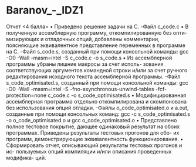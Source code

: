 # Baranov_-_IDZ1
Отчет
<4 балла>
• Приведено решение задачи на C.
-Файл c_code.c
• В полученную ассемблерную программу, откомпилированную без опти-
мизирующих и отладочных опций, добавлены комментарии, поясняющие
эквивалентное представление переменных в программе на C.
-Файл s_code.s, созданный при помощи консольной команды: gcc -O0 -Wall -masm=intel -S c_code.c -o s_code.s
• Из ассемблерной программы убраны лишние макросы за счет исполь-
зования соответствующих аргументов командной строки и/или за счет
ручного редактирования исходного текста ассемблерной программы.
-Файл s_code_optimisated.s, созданный при помощи консольной команды: gcc -O0 -Wall -masm=intel -S -fno-asynchronous-unwind-tables -fcf-protection=none c_code.c -o s_code_optimisated.s
• Модифицированная ассемблерная программа отдельно откомпилирована
и скомпонована без использования опций отладки.
-Файлы o_code_optimisated.o и a.out, созданные при помощи консольных команд: 
gcc -c s_code_optimisated.s -o o_code_optimisated.o и 
gcc o_code_optimisated.o
• Представлено полное тестовое покрытие, дающее одинаковый результат
на обоих программах. Приведены результаты тестовых прогонов для обо-
их программ, демонстрирующие эквивалентность функционирования.
• Сформировать отчет, описывающий результаты тестовых прогонов и ис-
пользуемых опций компиляции и/или описания проведенных модифика-
ций.
